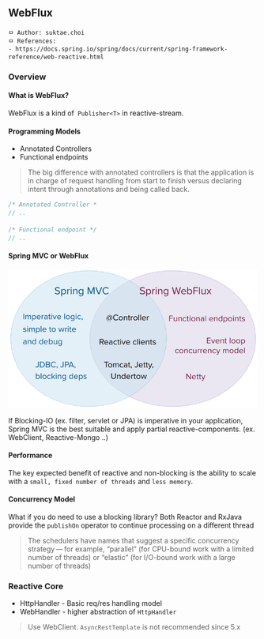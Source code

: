 ## WebFlux

```
ㅁ Author: suktae.choi
ㅁ References:
- https://docs.spring.io/spring/docs/current/spring-framework-reference/web-reactive.html
```

### Overview

#### What is WebFlux?

WebFlux is a kind of` Publisher<T>` in reactive-stream.

#### Programming Models

- Annotated Controllers
- Functional endpoints

> The big difference with annotated controllers is that the application is in charge of request handling from start to finish versus declaring intent through annotations and being called back.

```java
/* Annotated Controller *
// ..

/* Functional endpoint */
// ..
```

#### Spring MVC or WebFlux

![spring-mvc-and-webflux-venn](images/spring-mvc-and-webflux-venn.png)

If Blocking-IO (ex. filter, servlet or JPA) is imperative in your application, Spring MVC is the best suitable and apply partial reactive-components. (ex. WebClient, Reactive-Mongo ..)

#### Performance

The key expected benefit of reactive and non-blocking is the ability to scale with a ``small, fixed number of threads`` and ``less memory``.

#### Concurrency Model

What if you do need to use a blocking library? Both Reactor and RxJava provide the `publishOn` operator to continue processing on a different thread

> The schedulers have names that suggest a specific concurrency strategy — for example, “parallel” (for CPU-bound work with a limited number of threads) or “elastic” (for I/O-bound work with a large number of threads)

### Reactive Core

- HttpHandler - Basic req/res handling model
- WebHandler - higher abstraction of `HttpHandler`

> Use WebClient. `AsyncRestTemplate` is not recommended since 5.x